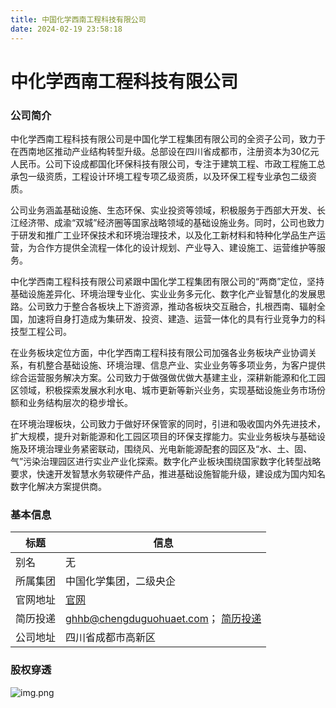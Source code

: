 ```yaml
---
title: 中国化学西南工程科技有限公司
date: 2024-02-19 23:58:18
---
```

# 中化学西南工程科技有限公司
### 公司简介

中化学西南工程科技有限公司是中国化学工程集团有限公司的全资子公司，致力于在西南地区推动产业结构转型升级。总部设在四川省成都市，注册资本为30亿元人民币。公司下设成都国化环保科技有限公司，专注于建筑工程、市政工程施工总承包一级资质，工程设计环境工程专项乙级资质，以及环保工程专业承包二级资质。

公司业务涵盖基础设施、生态环保、实业投资等领域，积极服务于西部大开发、长江经济带、成渝“双城”经济圈等国家战略领域的基础设施业务。同时，公司也致力于研发和推广工业环保技术和环境治理技术，以及化工新材料和特种化学品生产运营，为合作方提供全流程一体化的设计规划、产业导入、建设施工、运营维护等服务。

中化学西南工程科技有限公司紧跟中国化学工程集团有限公司的“两商”定位，坚持基础设施差异化、环境治理专业化、实业业务多元化、数字化产业智慧化的发展思路。公司致力于整合各板块上下游资源，推动各板块交互融合，扎根西南、辐射全国，加速将自身打造成为集研发、投资、建造、运营一体化的具有行业竞争力的科技型工程公司。

在业务板块定位方面，中化学西南工程科技有限公司加强各业务板块产业协调关系，有机整合基础设施、环境治理、信息产业、实业业务等多项业务，为客户提供综合运营服务解决方案。公司致力于做强做优做大基建主业，深耕新能源和化工园区领域，积极探索发展水利水电、城市更新等新兴业务，实现基础设施业务市场份额和业务结构层次的稳步增长。

在环境治理板块，公司致力于做好环保管家的同时，引进和吸收国内外先进技术，扩大规模，提升对新能源和化工园区项目的环保支撑能力。实业业务板块与基础设施及环境治理业务紧密联动，围绕风、光电新能源配套的园区及“水、土、固、气”污染治理园区进行实业产业化探索。数字化产业板块围绕国家数字化转型战略要求，快速开发智慧水务软硬件产品，推进基础设施智能升级，建设成为国内知名数字化解决方案提供商。

### 基本信息

|         标题   | 信息 |
|--------------------|--|
| 别名 | 无 | 
| 所属集团 | 中国化学集团，二级央企 | 
| 官网地址 | [官网](http://www.cncecws.com/) | 
| 简历投递 | ghhb@chengduguohuaet.com； [简历投递](https://cncec.cn/articledetail/126304) | 
| 公司地址 | 四川省成都市高新区 | 


### 股权穿透
![img.png](/images/img-zghx.png)